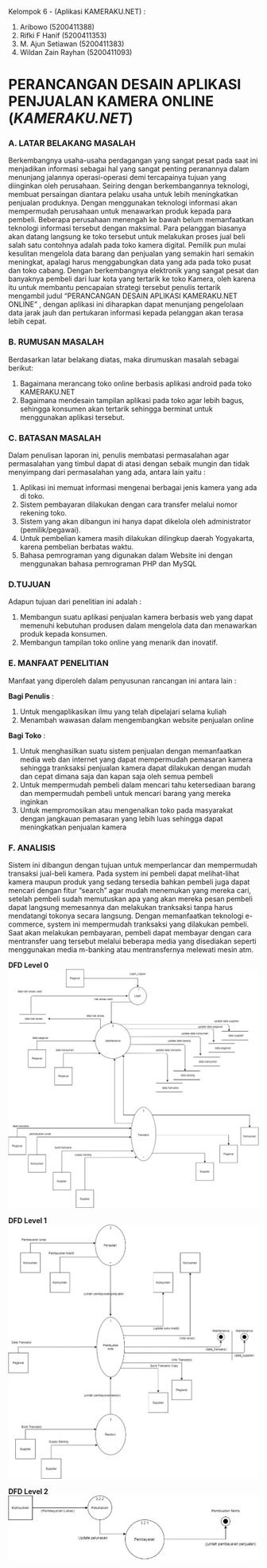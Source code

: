 Kelompok 6 - (Aplikasi KAMERAKU.NET) :
1. Aribowo			(5200411388)
2. Rifki F Hanif		(5200411353)
3. M. Ajun Setiawan		(5200411383)
4. Wildan Zain Rayhan	(5200411093)
# PERANCANGAN DESAIN APLIKASI PENJUALAN KAMERA ONLINE (_KAMERAKU.NET_)

### A. LATAR BELAKANG MASALAH
Berkembangnya usaha-usaha perdagangan yang sangat pesat pada saat ini menjadikan informasi sebagai hal yang sangat penting peranannya dalam menunjang jalannya operasi-operasi demi tercapainya tujuan yang diinginkan oleh perusahaan. Seiring dengan berkembangannya teknologi, membuat persaingan diantara pelaku usaha untuk lebih meningkatkan penjualan produknya. Dengan menggunakan teknologi informasi akan mempermudah perusahaan untuk menawarkan produk kepada para pembeli. Beberapa perusahaan menengah ke bawah belum memanfaatkan teknologi informasi tersebut dengan maksimal. Para pelanggan biasanya akan datang langsung ke toko tersebut untuk melakukan proses jual beli salah satu contohnya adalah pada toko kamera digital. Pemilik pun mulai kesulitan mengelola data barang dan penjualan yang semakin hari semakin meningkat, apalagi harus menggabungkan data yang ada pada toko pusat dan toko cabang. 
Dengan berkembangnya elektronik yang sangat pesat dan banyaknya pembeli dari luar kota yang tertarik ke toko Kamera, oleh karena itu untuk membantu pencapaian strategi tersebut penulis tertarik mengambil judul “PERANCANGAN DESAIN APLIKASI KAMERAKU.NET ONLINE”  , dengan aplikasi ini diharapkan dapat menunjang pengelolaan data jarak jauh dan pertukaran informasi kepada pelanggan akan terasa lebih cepat.


### B. RUMUSAN MASALAH
Berdasarkan latar belakang diatas, maka dirumuskan masalah sebagai berikut:
1. Bagaimana merancang toko online berbasis aplikasi android pada toko KAMERAKU.NET 
2. Bagaimana mendesain tampilan aplikasi pada toko agar lebih bagus, sehingga konsumen akan tertarik sehingga berminat untuk menggunakan aplikasi tersebut.

### C. BATASAN MASALAH 
Dalam penulisan laporan ini, penulis membatasi permasalahan agar permasalahan yang timbul dapat di atasi dengan sebaik mungin dan tidak menyimpang dari permasalahan yang ada, antara lain yaitu : 
1. Aplikasi ini memuat informasi mengenai berbagai jenis kamera yang ada di toko. 
2. Sistem pembayaran dilakukan dengan cara transfer melalui nomor rekening toko. 
3. Sistem yang akan dibangun ini hanya dapat dikelola oleh administrator (pemilik/pegawai). 
4. Untuk pembelian kamera masih dilakukan dilingkup daerah Yogyakarta, karena pembelian berbatas waktu. 
5. Bahasa pemrograman yang digunakan dalam Website ini dengan menggunakan bahasa pemrograman PHP dan MySQL

### D.TUJUAN 
Adapun tujuan dari penelitian ini adalah :
1. Membangun suatu aplikasi penjualan kamera berbasis web yang dapat memenuhi kebutuhan produsen dalam mengelola data dan menawarkan produk kepada konsumen.
2. Membangun tampilan toko online yang menarik dan inovatif.

### E. MANFAAT PENELITIAN
Manfaat yang diperoleh dalam penyusunan rancangan ini antara lain :

**Bagi Penulis** : 
1. Untuk mengaplikasikan ilmu yang telah dipelajari selama kuliah
2. Menambah wawasan dalam mengembangkan website penjualan online

**Bagi Toko** :
1. Untuk menghasilkan suatu sistem penjualan dengan memanfaatkan media web dan internet yang dapat mempermudah pemasaran kamera sehingga tranksaksi penjualan kamera dapat dilakukan dengan mudah dan cepat dimana saja dan kapan saja oleh semua pembeli
2. Untuk mempermudah pembeli dalam mencari tahu ketersediaan barang dan mempermudah pembeli untuk mencari barang yang mereka inginkan
3. Untuk mempromosikan atau mengenalkan toko pada masyarakat dengan jangkauan pemasaran yang lebih luas sehingga dapat meningkatkan penjualan kamera


### F. ANALISIS
Sistem ini dibangun dengan tujuan untuk memperlancar dan mempermudah transaksi jual-beli kamera. Pada system ini pembeli dapat melihat-lihat kamera maupun produk yang sedang tersedia bahkan pembeli juga dapat mencari dengan fitur “search” agar mudah menemukan yang mereka cari, 
setelah pembeli sudah memutuskan apa yang akan mereka pesan pembeli dapat langsung memesannya dan melakukan tranksaksi tanpa harus mendatangi tokonya secara langsung. Dengan memanfaatkan teknologi e-commerce, system ini mempermudah tranksaksi yang dilakukan pembeli. 
Saat akan melakukan pembayaran, pembeli dapat membayar dengan cara mentransfer uang tersebut melalui beberapa media yang disediakan seperti menggunakan media m-banking atau mentransfernya melewati mesin atm. 

**DFD Level 0**
![logo](https://github.com/setiaone-tech/Perancangan-Desain-Aplikasi-KAMERAKU.NET/blob/main/DFD%20LEVEL%200.jpg)

**DFD Level 1**
![logo](https://github.com/setiaone-tech/Perancangan-Desain-Aplikasi-KAMERAKU.NET/blob/main/DFD%20LEVEL%201.jpg)

**DFD Level 2**
![logo](https://github.com/setiaone-tech/Perancangan-Desain-Aplikasi-KAMERAKU.NET/blob/main/DFD%20LEVEL%202.jpg) 
